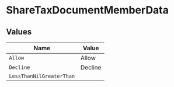 # ShareTaxDocumentMemberData


## Values

| Name                     | Value                    |
| ------------------------ | ------------------------ |
| `Allow`                  | Allow                    |
| `Decline`                | Decline                  |
| `LessThanNilGreaterThan` | <nil>                    |